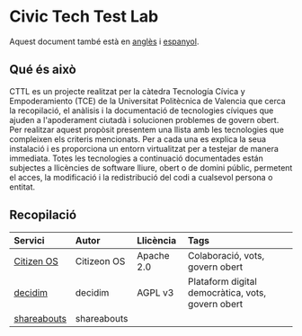 # Civic Tech Test Lab

Aquest document també està en [anglès](README_en.md) i [espanyol](/README.md).

## Qué és això
CTTL es un projecte realitzat per la càtedra Tecnología Cívica y Empoderamiento (TCE) de la Universitat Politècnica de Valencia que cerca la recopilació, el anàlisis i la documentació de tecnologies cíviques que ajuden a l'apoderament ciutadà i solucionen problemes de govern obert. Per realitzar aquest propòsit presentem una llista amb les tecnologies que compleixen els criteris mencionats. Per a cada una es explica la seua instalació i es proporciona un entorn virtualitzat per a testejar de manera immediata. Totes les tecnologies a continuació documentades están subjectes a llicències de software lliure, obert o de domini públic, permetent el acces, la modificació i la redistribució del codi a cualsevol persona o entitat.

## Recopilació

| Servici   | Autor       | Llicència   | Tags |
| :--------- | :---------- | :--------- | :------ |
| [Citizen OS](/citizenos) | Citizeon OS | Apache 2.0 | Colaboració, vots, govern obert|
| [decidim](/decidim) | decidim | AGPL v3| Plataform digital democràtica, vots, govern obert |
| [shareabouts](/shareabouts) | shareabouts | |
